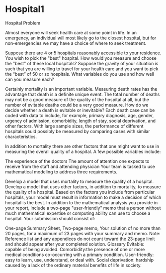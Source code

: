 # Hospital1
Hospital
Problem	 
 	
Almost everyone will seek health care at some point in life. In an emergency, an individual will most likely go to the closest hospital, but for non-emergencies we may have a choice of where to seek treatment.

Suppose there are 4 or 5 hospitals reasonably accessible to your residence. You wish to pick the "best" hospital. How would you measure and choose the "best" of these local hospitals? Suppose the gravity of your situation is such that you are willing to travel for your health care and you want to pick the “best” of 50 or so hospitals. What variables do you use and how well can you measure each?

Certainly mortality is an important variable. Measuring death rates has the advantage that death is a definite unique event. The total number of deaths may not be a good measure of the quality of the hospital at all, but the number of evitable deaths could be a very good measure. How do we decide whether a death is evitable or inevitable? Each death case can be coded with data to include, for example, primary diagnosis, age, gender, urgency of admission, comorbidity, length of stay, social deprivation, and other factors. With large sample sizes, the performance of different hospitals could possibly be measured by comparing cases with similar characteristics.

In addition to mortality there are other factors that one might want to use in measuring the overall quality of a hospital. A few possible variables include:

The experience of the doctors
The amount of attention one expects to receive from the staff and attending physician
Your team is tasked to use mathematical modeling to address three requirements.

Develop a model that uses mortality to measure the quality of a hospital.
Develop a model that uses other factors, in addition to mortality, to measure the quality of a hospital. Based on the factors you include from particular hospitals, your model must result in information to make a decision of which hospital is the best.
In addition to the mathematical analysis you provide in your report, include a two-page "user-friendly" memo that a person without much mathematical expertise or computing ability can use to choose a hospital.
Your submission should consist of:

One-page Summary Sheet,
Two-page memo,
Your solution of no more than 20 pages, for a maximum of 23 pages with your summary and memo.
Note: Reference list and any appendices do not count toward the 23-page limit and should appear after your completed solution.
Glossary
Evitable: capable of being avoided.
Comorbidity:the presence of one or more medical conditions co-occurring with a primary condition.
User-friendly: easy to learn, use, understand, or deal with.
Social deprivation: hardship caused by a lack of the ordinary material benefits of life in society.
